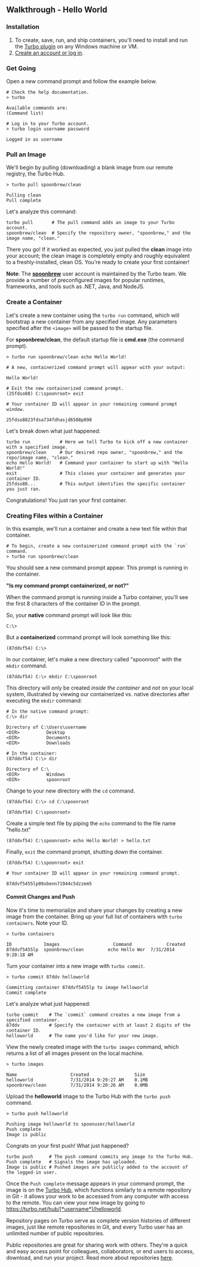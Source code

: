 ## Walkthrough - Hello World

### Installation

1. To create, save, run, and ship containers, you'll need to install and run the [Turbo plugin](http://start.turbo.net/install) on any Windows machine or VM.
2. [Create an account or log in](/login?return_to=/docs#try-it).

### Get Going

Open a new command prompt and follow the example below.

	# Check the help documentation.
	> turbo

	Available commands are:
	(Command list)
	
	# Log in to your Turbo account.
	> turbo login username password

	Logged in as username

### Pull an Image

We'll begin by pulling (downloading) a blank image from our remote registry, the Turbo Hub.

```
> turbo pull spoonbrew/clean

Pulling clean
Pull complete
```

Let's analyze this command:

```
turbo pull       # The pull command adds an image to your Turbo account.
spoonbrew/clean  # Specify the repository owner, "spoonbrew," and the image name, "clean."
```

There you go! If it worked as expected, you just pulled the **clean** image into your account; the clean image is completely empty and roughly equivalent to a freshly-installed, clean OS. You're ready to create your first container!

**Note**: The **[spoonbrew](/hub/spoonbrew)** user account is maintained by the Turbo team. We provide a number of preconfigured images for popular runtimes, frameworks, and tools such as .NET, Java, and NodeJS. 

### Create a Container

Let's create a new container using the `turbo run` command, which will bootstrap a new container from any specified image. Any parameters specified after the `<image>` will be passed to the startup file. 

For **spoonbrew/clean**, the default startup file is **cmd.exe** (the command prompt). 

```
> turbo run spoonbrew/clean echo Hello World!

# A new, containerized command prompt will appear with your output:

Hello World! 
```

```
# Exit the new containerized command prompt.
(25fdso88) C:\spoonroot> exit
```

```
# Your container ID will appear in your remaining command prompt window.

25fdso8823fdsa734fdhasjd6588p098
```

Let's break down what just happened:

```
turbo run			# Here we tell Turbo to kick off a new container with a specified image.
spoonbrew/clean	    # Our desired repo owner, "spoonbrew," and the repo/image name, "clean."
echo Hello World!	# Command your container to start up with "Hello World!"
exit				# This closes your container and generates your container ID.
25fdso88...			# This output identifies the specific container you just ran.
```

Congratulations! You just ran your first container.

### Creating Files within a Container

In this example, we'll run a container and create a new text file within that container. 

```
# To begin, create a new containerized command prompt with the `run` command.
> turbo run spoonbrew/clean
```

You should see a new command prompt appear. This prompt is running in the container. 

**"Is my command prompt containerized, or not?"**

When the command prompt is running inside a Turbo container, you'll see the first 8 characters of the container ID in the prompt.

So, your **native** command prompt will look like this:

	C:\>

But a **containerized** command prompt will look something like this: 

	(87ddvf54) C:\>

In our container, let's make a new directory called "spoonroot" with the `mkdir` command.

```
(87ddvf54) C:\> mkdir C:\spoonroot
```

This directory will only be created *inside the container* and *not* on your local system, illustrated by viewing our containerized vs. native directories after executing the `mkdir` command:

```
# In the native command prompt:
C:\> dir

Directory of C:\Users\username
<DIR>          Desktop
<DIR>          Documents
<DIR>          Downloads

# In the container:
(87ddvf54) C:\> dir

Directory of C:\
<DIR>          Windows
<DIR>          spoonroot
```

Change to your new directory with the `cd` command.

```
(87ddvf54) C:\> cd C:\spoonroot

(87ddvf54) C:\spoonroot>
```

Create a simple text file by piping the `echo` command to the file name "hello.txt"

```
(87ddvf54) C:\spoonroot> echo Hello World! > hello.txt
```

Finally, `exit` the command prompt, shutting down the container. 

```
(87ddvf54) C:\spoonroot> exit

# Your container ID will appear in your remaining command prompt.

87ddvf5455lp09xbenn71944c5dzzem5
```

#### Commit Changes and Push

Now it's time to memorialize and share your changes by creating a new image from the container. Bring up your full list of containers with `turbo containers`. Note your ID.

```
> turbo containers
	
ID            Images                    Command  		    Created
87ddvf5455lp  spoonbrew/clean         echo Hello Wor  7/31/2014 9:20:18 AM
```

Turn your container into a new image with `turbo commit`.

```
> turbo commit 87ddv helloworld
	
Committing container 87ddvf5455lp to image helloworld
Commit complete
```

Let's analyze what just happened:

```
turbo commit	# The `commit` command creates a new image from a specified container.
87ddv			# Specify the container with at least 2 digits of the container ID.
helloworld		# The name you'd like for your new image.
```

View the newly created image with the `turbo images` command, which returns a list of all images present on the local machine.

```
> turbo images
	
Name                    Created					Size
helloworld		 		7/31/2014 9:29:27 AM	0.1MB
spoonbrew/clean	 	    7/31/2014 9:20:26 AM	0.0MB
```

Upload the **helloworld** image to the Turbo Hub with the `turbo push` command.

```
> turbo push helloworld

Pushing image helloworld to spoonuser/helloworld
Push complete
Image is public
```

Congrats on your first push! What just happened?

```
turbo push		# The push command commits any image to the Turbo Hub.
Push complete	# Signals the image has uploaded.
Image is public	# Pushed images are publicly added to the account of the logged-in user.
```

Once the `Push complete` message appears in your command prompt, the image is on the [Turbo Hub](/hub), which functions similarly to a remote repository in Git - it allows your work to be accessed from any computer with access to the remote. You can view your new image by going to https://turbo.net/hub/[*username*]/helloworld.

Repository pages on Turbo serve as complete version histories of different images, just like remote repositories in Git, and every Turbo user has an unlimited number of public repositories.

Public repositories are great for sharing work with others. They're a quick and easy access point for colleagues, collaborators, or end users to access, download, and run your project. Read more about repositories [here](/docs/hub/repositories).
